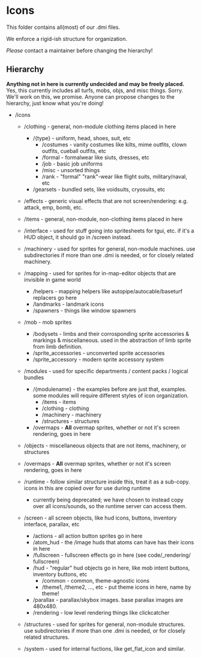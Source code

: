 # Icons

This folder contains all(most) of our .dmi files.

We enforce a rigid-ish structure for organization.

*Please* contact a maintainer before changing the hierarchy!

## Hierarchy

**Anything not in here is currently undecided and may be freely placed.**
Yes, this currently includes all turfs, mobs, objs, and misc things. Sorry. We'll work on this, we promise. Anyone can propose changes to the hierarchy, just know what you're doing!

- /icons
  - /clothing - general, non-module clothing items placed in here
    - /{type} - uniform, head, shoes, suit, etc
      - /costumes - vanity costumes like kilts, mime outfits, clown outfits, cueball outfits, etc
      - /formal - formalwear like siuts, dresses, etc
      - /job - basic job uniforms
      - /misc - unsorted things
      - /rank - "formal" "rank"-wear like flight suits, military/naval, etc
    - /gearsets - bundled sets, like voidsuits, cryosuits, etc
  - /effects - generic visual effects that are not screen/rendering: e.g. attack, emp, bomb, etc.
  - /items - general, non-module, non-clothing items placed in here
  - /interface - used for stuff going into spritesheets for tgui, etc. if it's a HUD object, it should go in /screen instead.
  - /machinery - used for sprites for general, non-module machines. use subdirectories if more than one .dmi is needed, or for closely related machinery.
  - /mapping - used for sprites for in-map-editor objects that are   invisible in game world
    - /helpers - mapping helpers like autopipe/autocable/baseturf replacers   go here
    - /landmarks - landmark icons
    - /spawners - things like window spawners
  - /mob - mob sprites
    - /bodysets - limbs and their corrosponding sprite accessories & markings & miscellaneous.
                  used in the abstraction of limb sprite from limb definition.
    - /sprite_accessories - unconverted sprite accessories
    - /sprite_accessory - modern sprite accessory system

  - /modules - used for specific departments / content packs / logical bundles
    - /{modulename} - the examples before are just that, examples. some modules will require different styles of icon organization.
      - /items - items
      - /clothing - clothing
      - /machinery - machinery
      - /structures - structures
    - /overmaps - **All** overmap sprites, whether or not it's screen rendering, goes in here
  - /objects - miscellaneous objects that are not items, machinery, or structures
  - /overmaps - **All** overmap sprites, whether or not it's screen   rendering, goes in here
  - /runtime - follow similar structure inside this, treat it as a   sub-copy. icons in this are copied over for use during runtime
    - currently being deprecated; we have chosen to instead copy over all icons/sounds, so the runtime
      server can access them.
  - /screen - all screen objects, like hud icons, buttons, inventory   interface, parallax, etc
    - /actions - all action button sprites go in here
    - /atom_hud - the /image huds that atoms can have has their icons in   here
    - /fullscreen - fullscreen effects go in here (see code/_rendering/  fullscreen)
    - /hud - "regular" hud objects go in here, like mob intent buttons,   inventory buttons, etc
      - /common - common, theme-agnostic icons
      - /theme1, /theme2, ..., etc - put theme icons in here, name by theme!
    - /parallax - parallax/skybox images. base parallax images are 480x480.
    - /rendering - low level rendering things like clickcatcher
  - /structures - used for sprites for general, non-module structures. use subdirectories if more than one .dmi is needed, or for closely related structures.
  - /system - used for internal fuctions, like get_flat_icon and similar.
